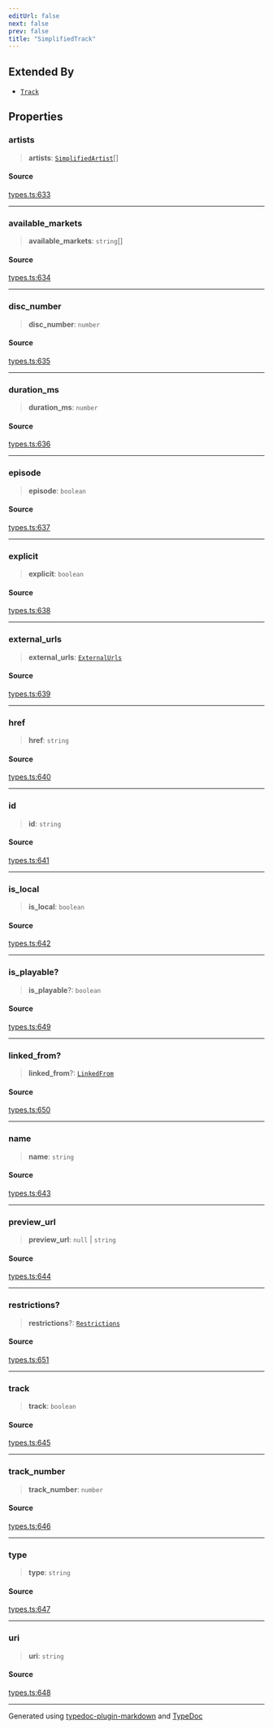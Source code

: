 ```yaml
---
editUrl: false
next: false
prev: false
title: "SimplifiedTrack"
---
```


## Extended By

- [`Track`](/api/interfaces/track/)

## Properties

### artists

> **artists**: [`SimplifiedArtist`](/api/interfaces/simplifiedartist/)[]

#### Source

[types.ts:633](https://github.com/fostertheweb/spotify-web-sdk/blob/9d7441b/src/types.ts#L633)

***

### available\_markets

> **available\_markets**: `string`[]

#### Source

[types.ts:634](https://github.com/fostertheweb/spotify-web-sdk/blob/9d7441b/src/types.ts#L634)

***

### disc\_number

> **disc\_number**: `number`

#### Source

[types.ts:635](https://github.com/fostertheweb/spotify-web-sdk/blob/9d7441b/src/types.ts#L635)

***

### duration\_ms

> **duration\_ms**: `number`

#### Source

[types.ts:636](https://github.com/fostertheweb/spotify-web-sdk/blob/9d7441b/src/types.ts#L636)

***

### episode

> **episode**: `boolean`

#### Source

[types.ts:637](https://github.com/fostertheweb/spotify-web-sdk/blob/9d7441b/src/types.ts#L637)

***

### explicit

> **explicit**: `boolean`

#### Source

[types.ts:638](https://github.com/fostertheweb/spotify-web-sdk/blob/9d7441b/src/types.ts#L638)

***

### external\_urls

> **external\_urls**: [`ExternalUrls`](/api/interfaces/externalurls/)

#### Source

[types.ts:639](https://github.com/fostertheweb/spotify-web-sdk/blob/9d7441b/src/types.ts#L639)

***

### href

> **href**: `string`

#### Source

[types.ts:640](https://github.com/fostertheweb/spotify-web-sdk/blob/9d7441b/src/types.ts#L640)

***

### id

> **id**: `string`

#### Source

[types.ts:641](https://github.com/fostertheweb/spotify-web-sdk/blob/9d7441b/src/types.ts#L641)

***

### is\_local

> **is\_local**: `boolean`

#### Source

[types.ts:642](https://github.com/fostertheweb/spotify-web-sdk/blob/9d7441b/src/types.ts#L642)

***

### is\_playable?

> **is\_playable**?: `boolean`

#### Source

[types.ts:649](https://github.com/fostertheweb/spotify-web-sdk/blob/9d7441b/src/types.ts#L649)

***

### linked\_from?

> **linked\_from**?: [`LinkedFrom`](/api/interfaces/linkedfrom/)

#### Source

[types.ts:650](https://github.com/fostertheweb/spotify-web-sdk/blob/9d7441b/src/types.ts#L650)

***

### name

> **name**: `string`

#### Source

[types.ts:643](https://github.com/fostertheweb/spotify-web-sdk/blob/9d7441b/src/types.ts#L643)

***

### preview\_url

> **preview\_url**: `null` \| `string`

#### Source

[types.ts:644](https://github.com/fostertheweb/spotify-web-sdk/blob/9d7441b/src/types.ts#L644)

***

### restrictions?

> **restrictions**?: [`Restrictions`](/api/interfaces/restrictions/)

#### Source

[types.ts:651](https://github.com/fostertheweb/spotify-web-sdk/blob/9d7441b/src/types.ts#L651)

***

### track

> **track**: `boolean`

#### Source

[types.ts:645](https://github.com/fostertheweb/spotify-web-sdk/blob/9d7441b/src/types.ts#L645)

***

### track\_number

> **track\_number**: `number`

#### Source

[types.ts:646](https://github.com/fostertheweb/spotify-web-sdk/blob/9d7441b/src/types.ts#L646)

***

### type

> **type**: `string`

#### Source

[types.ts:647](https://github.com/fostertheweb/spotify-web-sdk/blob/9d7441b/src/types.ts#L647)

***

### uri

> **uri**: `string`

#### Source

[types.ts:648](https://github.com/fostertheweb/spotify-web-sdk/blob/9d7441b/src/types.ts#L648)

***

Generated using [typedoc-plugin-markdown](https://www.npmjs.com/package/typedoc-plugin-markdown) and [TypeDoc](https://typedoc.org/)
